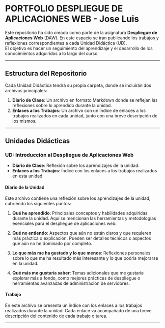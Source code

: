 # PORTFOLIO DESPLIEGUE DE APLICACIONES WEB - Jose Luis

Este repositorio ha sido creado como parte de la asignatura **Despliegue de Aplicaciones Web** (DAW). En este espacio se irán publicando los trabajos y reflexiones correspondientes a cada Unidad Didáctica (UD).  
El objetivo es hacer un seguimiento del aprendizaje y el desarrollo de los conocimientos adquiridos a lo largo del curso.

---

## Estructura del Repositorio

Cada Unidad Didáctica tendrá su propia carpeta, donde se incluirán dos archivos principales:

1. **Diario de Clase**: Un archivo en formato Markdown donde se reflejan las reflexiones sobre lo aprendido durante la unidad.
2. **Enlaces a los Trabajos**: Un archivo con un índice de enlaces a los trabajos realizados en cada unidad, junto con una breve descripción de los mismos.

---

## Unidades Didácticas

### UD: Introducción al Despliegue de Aplicaciones Web

- **Diario de Clase**: Reflexión sobre los aprendizajes de la unidad.
- **Enlaces a los Trabajos**: Índice con los enlaces a los trabajos realizados en esta unidad.

#### Diario de la Unidad

Este archivo contiene una reflexión sobre los aprendizajes de la unidad, cubriendo los siguientes puntos:

1. **Qué he aprendido**: Principales conceptos y habilidades adquiridas durante la unidad. Aquí se mencionan las herramientas y metodologías esenciales para el despliegue de aplicaciones web.
   
2. **Qué no entiendo**: Aspectos que aún no están claros y que requieren más práctica o explicación. Pueden ser detalles técnicos o aspectos que aún no he dominado por completo.

3. **Lo que más me ha gustado y lo que menos**: Reflexiones personales sobre lo que me ha resultado más interesante y lo que podría mejorarse en la unidad.

4. **Qué más me gustaría saber**: Temas adicionales que me gustaría explorar más a fondo, como mejores prácticas de despliegue o herramientas avanzadas de administración de servidores.

#### Trabajo

En este archivo se presenta un índice con los enlaces a los trabajos realizados durante la unidad. Cada enlace va acompañado de una breve descripción del contenido de cada trabajo o tarea.

---
